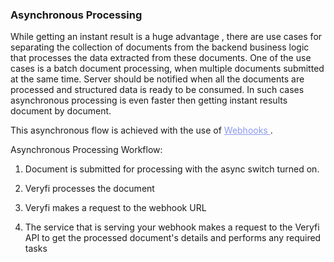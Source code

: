 <h3 className="h3-title" id="asynchronous-new-api-docs">Asynchronous Processing</h3> 

<p className="p-text">While getting an instant result is a huge advantage , there are use cases for separating the collection of documents from the backend business logic that processes the data extracted from these documents. One of the use cases is a batch document processing, when multiple documents submitted at the same time. Server should be notified when all the documents are processed and structured data is ready to be consumed. In such cases asynchronous processing is even faster then getting instant results document by document.</p>

<p className="p-text">This asynchronous flow is achieved with the use of <a href="#set-webhooks-new-api-docs" style="color: #8B99EE"> Webhooks </a>.</p>

<p className="p-text"> Asynchronous Processing Workflow: </p>

1. <p className="p-text"> Document is submitted for processing with the async switch turned on.</p>
2. <p className="p-text">Veryfi processes the document</p>
3. <p className="p-text">Veryfi makes a request to the webhook URL</p>
4. <p className="p-text">The service that is serving your webhook makes a request to the Veryfi API to get the processed document's details and performs any required tasks</p>
